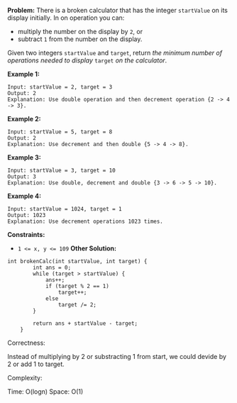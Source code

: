 **Problem:**
There is a broken calculator that has the integer `startValue` on its display initially. In on operation you can:

- multiply the number on the display by `2`, or
- subtract `1` from the number on the display.

Given two integers `startValue` and `target`, return *the minimum number of operations needed to display* `target` *on the calculator*.

 

**Example 1:**

```
Input: startValue = 2, target = 3
Output: 2
Explanation: Use double operation and then decrement operation {2 -> 4 -> 3}.
```

**Example 2:**

```
Input: startValue = 5, target = 8
Output: 2
Explanation: Use decrement and then double {5 -> 4 -> 8}.
```

**Example 3:**

```
Input: startValue = 3, target = 10
Output: 3
Explanation: Use double, decrement and double {3 -> 6 -> 5 -> 10}.
```

**Example 4:**

```
Input: startValue = 1024, target = 1
Output: 1023
Explanation: Use decrement operations 1023 times.
```

 

**Constraints:**

- `1 <= x, y <= 109`
**Other Solution:**
```
int brokenCalc(int startValue, int target) {
        int ans = 0;
        while (target > startValue) {
            ans++;
            if (target % 2 == 1)
                target++;
            else
                target /= 2;
        }

        return ans + startValue - target;
    }
```
Correctness:

Instead of multiplying by 2 or substracting 1 from start, we could devide by 2 or add 1 to target. 

Complexity:

Time: O(logn)
Space: O(1)